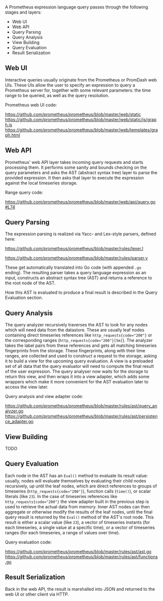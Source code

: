 A Prometheus expression language query passes through the following stages and layers:

- Web UI
- Web API
- Query Parsing
- Query Analysis
- View Building
- Query Evaluation
- Result Serialization

## Web UI
Interactive queries usually originate from the Prometheus or PromDash web UIs. These UIs allow the user to specify an expression to query a Prometheus server for, together with some relevant parameters: the time range to be queried, as well as the query resolution.

Prometheus web UI code:

https://github.com/prometheus/prometheus/blob/master/web/static
https://github.com/prometheus/prometheus/blob/master/web/static/js/graph.js
https://github.com/prometheus/prometheus/blob/master/web/templates/graph.html

## Web API
Prometheus' web API layer takes incoming query requests and starts processing them. It performs some sanity and bounds checking on the query parameters and asks the AST (abstract syntax tree) layer to parse the provided expression. It then asks that layer to execute the expression against the local timeseries storage.

Range query code:

https://github.com/prometheus/prometheus/blob/master/web/api/query.go#L74

## Query Parsing
The expression parsing is realized via Yacc- and Lex-style parsers, defined here:

https://github.com/prometheus/prometheus/blob/master/rules/lexer.l

https://github.com/prometheus/prometheus/blob/master/rules/parser.y

These get automatically translated into Go code (with appended `.go` ending). The resulting parser takes a query language expression as an input, constructs an abstract syntax tree (AST) and returns a reference to the root node of the AST.

How this AST is evaluated to produce a final result is described in the Query Evaluation section.

## Query Analysis
The query analyzer recursively traverses the AST to look for any nodes which will need data from the datastore. These are usually leaf nodes containing direct timeseries references like `http_requests{code="200"}` or the corresponding ranges (`http_requests{code="200"}[5m]`). The analyzer takes the label pairs from these references and gets all matching timeseries fingerprints from the storage. These fingerprints, along with their time ranges, are collected and used to construct a request to the storage, asking it to build a view for the upcoming query evaluation. A view is a preloaded set of all data that the query evaluator will need to compute the final result of the user expression. The query analyser now waits for the storage to return this view, and then wraps it into a view adapter, which adds some wrappers which make it more convenient for the AST evaluation later to access the view later.

Query analysis and view adapter code:

https://github.com/prometheus/prometheus/blob/master/rules/ast/query_analyzer.go
https://github.com/prometheus/prometheus/blob/master/rules/ast/persistence_adapter.go

## View Building
TODO

## Query Evaluation
Each node in the AST has an `Eval()` method to evaluate its result value: usually, nodes will evaluate themselves by evaluating their child nodes recursively, up until the leaf nodes, which are direct references to groups of timeseries (`http_requests{code="200"}`), function calls (`time()`), or scalar literals (like `23`). In the case of timeseries references like `http_requests{code="200"}` the view adapter built in the previous step is used to retrieve the actual data from memory. Inner AST nodes can then aggregate or otherwise modify the results of the leaf nodes, until the final query result is returned by the `Eval()` method of the AST's root node. This result is either a scalar value (like `23`), a vector of timeseries instants (for each timeseries, a single value at a specific time), or a vector of timeseries ranges (for each timeseries, a range of values over time).

Query evaluation code:

https://github.com/prometheus/prometheus/blob/master/rules/ast/ast.go
https://github.com/prometheus/prometheus/blob/master/rules/ast/functions.go

## Result Serialization
Back in the web API, the result is marshalled into JSON and returned to the web UI or other client via HTTP.